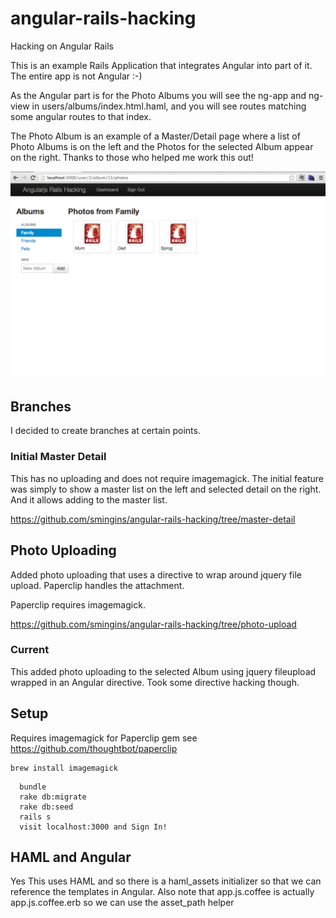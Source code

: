 angular-rails-hacking
=====================

Hacking on Angular Rails

This is an example Rails Application that integrates Angular into part of it.  The entire app is not Angular :-)

As the Angular part is for the Photo Albums you will see the ng-app and ng-view in users/albums/index.html.haml, 
and you will see routes matching some angular routes to that index.

The Photo Album is an example of a Master/Detail page where a list of Photo Albums is on the left and the Photos for
the selected Album appear on the right.  Thanks to those who helped me work this out!


![Alt text](app/assets/images/screenshot.png?raw=true)



## Branches

I decided to create branches at certain points.

### Initial Master Detail

This has no uploading and does not require imagemagick.  The initial feature was simply to show a master list on the left and selected detail on the right.  And it allows adding to the master list.

https://github.com/smingins/angular-rails-hacking/tree/master-detail

## Photo Uploading

Added photo uploading that uses a directive to wrap around jquery file upload.  Paperclip handles the attachment.

Paperclip requires imagemagick.

https://github.com/smingins/angular-rails-hacking/tree/photo-upload


### Current

This added photo uploading to the selected Album using jquery fileupload wrapped in an Angular directive.  Took some directive hacking though.

## Setup

Requires imagemagick for Paperclip gem see https://github.com/thoughtbot/paperclip

````
brew install imagemagick
````

````
  bundle
  rake db:migrate
  rake db:seed
  rails s
  visit localhost:3000 and Sign In!
````

## HAML and Angular
Yes This uses HAML and so there is a haml_assets initializer so that we can reference the templates in Angular.
Also note that app.js.coffee is actually app.js.coffee.erb so we can use the asset_path helper